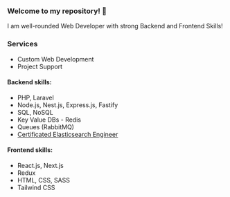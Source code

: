 ### Welcome to my repository! 👋

I am well-rounded Web Developer with strong Backend and Frontend Skills!
<!--
### Completed projects by me and my team:
- Internal platoform for managing, analyzing documents with ML API.<br>
PHP, Laravel, Docker, Elasticsearch, MySQL, Vue.js

- Platform for managing residential complex.<br>
Node.js, Vue.js, MySQL, Docker

- Service for streamers.<br>
PHP, Laravel, Vue.js, Websockets, Integration with OBS
Real time receiving donates, text to speech (donate's text), audio visualizer and cutter.
-->

### Services
- Custom Web Development
- Project Support

#### Backend skills:
- PHP, Laravel
- Node.js, Nest.js, Express.js, Fastify
- SQL, NoSQL
- Key Value DBs - Redis
- Queues (RabbitMQ)
- [Certificated Elasticsearch Engineer](https://certified.elastic.co/1666f93e-ed62-4be2-a3bf-77504f55f633)

#### Frontend skills:
- React.js, Next.js
- Redux
- HTML, CSS, SASS
- Tailwind CSS

<!--
[E-mail me if you need custom Web Solution!](mailto:dimauuvin@gmail.com)<br>
[Telegram me if you need custom Web Solution!](https://t.me/dmitriyuvin)

### I'm Dmitriy Uvin - Full Stack Developer

#### :computer: My tech skills:
##### :brain: Backend
- PHP, Laravel
- Node, Express.js

##### :star: Frontend
- HTML/CSS (SASS, SCSS)
- JavaScript, Vue.js

##### :hammer: Another skills
- Ability to build app architecture
- Using Design Patterns
- SOLID, DRY, KISS

##### ⚡ Additional
- Git - GitHub, Bitbucket
- Docker, Elasticsearch
- Nginx, Apache
- VPS administration
- UNIX-based systems (Ubuntu)
- Unit testing (PHPUnit)
- Websockets
- Queues (Laravel)

#### :man: My soft skills:
- Persistent
- Sharp-witted
- Self-organized
- Observant
- Dreamer
- Sporty
- Reader


**dmitriy-uvin/dmitriy-uvin** is a ✨ _special_ ✨ repository because its `README.md` (this file) appears on your GitHub profile.

Here are some ideas to get you started:

- 🔭 I’m currently working on ...
- 🌱 I’m currently learning ...
- 👯 I’m looking to collaborate on ...
- 🤔 I’m looking for help with ...
- 💬 Ask me about ...
- 📫 How to reach me: ...
- 😄 Pronouns: ...
- ⚡ Fun fact: ...
-->
